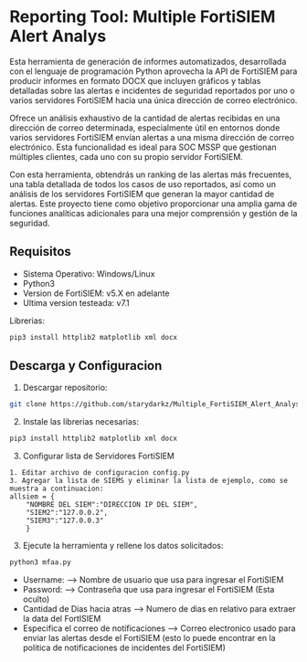 # Reporting Tool: Multiple FortiSIEM Alert Analys

Esta herramienta de generación de informes automatizados, desarrollada con el lenguaje de programación Python aprovecha la API de FortiSIEM para producir informes en formato DOCX que incluyen gráficos y tablas detalladas sobre las alertas e incidentes de seguridad reportados por uno o varios servidores FortiSIEM hacia una única dirección de correo electrónico.

Ofrece un análisis exhaustivo de la cantidad de alertas recibidas en una dirección de correo determinada, especialmente útil en entornos donde varios servidores FortiSIEM envían alertas a una misma dirección de correo electrónico. Esta funcionalidad es ideal para SOC MSSP que gestionan múltiples clientes, cada uno con su propio servidor FortiSIEM.

Con esta herramienta, obtendrás un ranking de las alertas más frecuentes, una tabla detallada de todos los casos de uso reportados, así como un análisis de los servidores FortiSIEM que generan la mayor cantidad de alertas. Este proyecto tiene como objetivo proporcionar una amplia gama de funciones analíticas adicionales para una mejor comprensión y gestión de la seguridad.

## Requisitos
- Sistema Operativo: Windows/Linux
- Python3
- Version de FortiSIEM: v5.X en adelante
- Ultima version testeada: v7.1 

Librerias:
```bash
pip3 install httplib2 matplotlib xml docx
```
## Descarga y Configuracion

1. Descargar repositorio:

```bash
git clone https://github.com/starydarkz/Multiple_FortiSIEM_Alert_Analys.git
```
2. Instale las librerias necesarias:
```bash
pip3 install httplib2 matplotlib xml docx
```
3. Configurar lista de Servidores FortiSIEM
```
1. Editar archivo de configuracion config.py
3. Agregar la lista de SIEMS y eliminar la lista de ejemplo, como se muestra a continuacion:
allsiem = {
    "NOMBRE DEL SIEM":"DIRECCION IP DEL SIEM", 
    "SIEM2":"127.0.0.2", 
    "SIEM3":"127.0.0.3"
    }
```

3. Ejecute la herramienta y rellene los datos solicitados:
```bash
python3 mfaa.py
```
- Username: --> Nombre de usuario que usa para ingresar el FortiSIEM
- Password: --> Contraseña que usa para ingresar el FortiSIEM (Esta oculto)
- Cantidad de Dias hacia atras --> Numero de dias en relativo para extraer la data del FortISIEM
- Especifica el correo de notificaciones --> Correo electronico usado para enviar las alertas desde el FortiSIEM (esto lo puede encontrar en la politica de notificaciones de incidentes del FortiSIEM)
